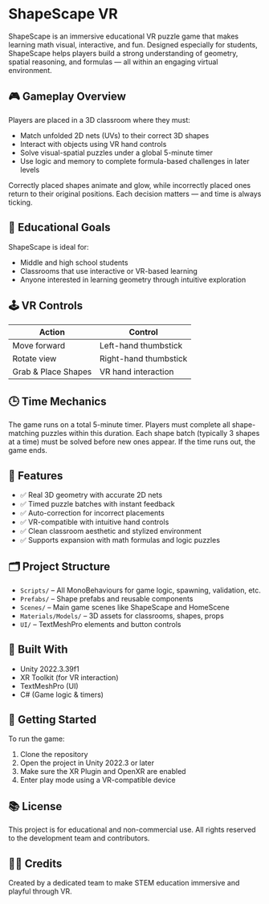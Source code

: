 # ShapeScape VR

ShapeScape is an immersive educational VR puzzle game that makes learning math visual, interactive, and fun. Designed especially for students, ShapeScape helps players build a strong understanding of geometry, spatial reasoning, and formulas — all within an engaging virtual environment.

## 🎮 Gameplay Overview

Players are placed in a 3D classroom where they must:

- Match unfolded 2D nets (UVs) to their correct 3D shapes
- Interact with objects using VR hand controls
- Solve visual-spatial puzzles under a global 5-minute timer
- Use logic and memory to complete formula-based challenges in later levels

Correctly placed shapes animate and glow, while incorrectly placed ones return to their original positions. Each decision matters — and time is always ticking.

## 🧠 Educational Goals

ShapeScape is ideal for:
- Middle and high school students
- Classrooms that use interactive or VR-based learning
- Anyone interested in learning geometry through intuitive exploration

## 🕹️ VR Controls

| Action               | Control                         |
|----------------------|----------------------------------|
| Move forward         | Left-hand thumbstick             |
| Rotate view          | Right-hand thumbstick            |
| Grab & Place Shapes  | VR hand interaction              |

## 🕒 Time Mechanics

The game runs on a total 5-minute timer. Players must complete all shape-matching puzzles within this duration. Each shape batch (typically 3 shapes at a time) must be solved before new ones appear. If the time runs out, the game ends.

## 🔧 Features

- ✅ Real 3D geometry with accurate 2D nets  
- ✅ Timed puzzle batches with instant feedback  
- ✅ Auto-correction for incorrect placements  
- ✅ VR-compatible with intuitive hand controls  
- ✅ Clean classroom aesthetic and stylized environment  
- ✅ Supports expansion with math formulas and logic puzzles  

## 🗂️ Project Structure

- `Scripts/` – All MonoBehaviours for game logic, spawning, validation, etc.
- `Prefabs/` – Shape prefabs and reusable components
- `Scenes/` – Main game scenes like ShapeScape and HomeScene
- `Materials/Models/` – 3D assets for classrooms, shapes, props
- `UI/` – TextMeshPro elements and button controls

## 🧩 Built With

- Unity 2022.3.39f1
- XR Toolkit (for VR interaction)
- TextMeshPro (UI)
- C# (Game logic & timers)

## 🚀 Getting Started

To run the game:

1. Clone the repository
2. Open the project in Unity 2022.3 or later
3. Make sure the XR Plugin and OpenXR are enabled
4. Enter play mode using a VR-compatible device

## 📚 License

This project is for educational and non-commercial use. All rights reserved to the development team and contributors.

## 👨‍🏫 Credits

Created by a dedicated team to make STEM education immersive and playful through VR.

